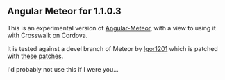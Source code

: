 ## Angular Meteor for 1.1.0.3

This is an experimental version of [Angular-Meteor](https://github.com/Urigo/angular-meteor), with a view to using it with Crosswalk on Cordova.

It is tested against a devel branch of Meteor by [Igor1201](https://github.com/Igor1201/meteor) which is patched with [these patches](https://gist.github.com/Igor1201/5794e44204d7d1d70c83).

I'd probably not use this if I were you...  